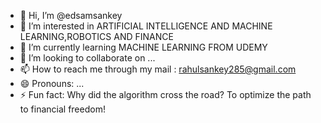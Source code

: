 - 👋 Hi, I’m @edsamsankey
- 👀 I’m interested in ARTIFICIAL INTELLIGENCE AND MACHINE LEARNING,ROBOTICS AND FINANCE 
- 🌱 I’m currently learning MACHINE LEARNING FROM UDEMY 
- 💞️ I’m looking to collaborate on ...
- 📫 How to reach me through my mail : rahulsankey285@gmail.com
- 😄 Pronouns: ...
- ⚡ Fun fact: Why did the algorithm cross the road?
                To optimize the path to financial freedom!

<!---
edsamsankey/edsamsankey is a ✨ special ✨ repository because its `README.md` (this file) appears on your GitHub profile.
You can click the Preview link to take a look at your changes.
--->
